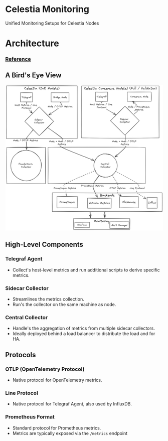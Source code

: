 # Celestia Monitoring
Unified Monitoring Setups for Celestia Nodes
# Architecture 
### [Reference](https://docs-celestia.chaintrails.io/monitoring/architecture.html)

## A Bird's Eye View
![Arch](./assets/arch-2.png)

## High-Level Components

### Telegraf Agent
- Collect's host-level metrics and run additional scripts to derive specific metrics.

### Sidecar Collector
- Streamlines the metrics collection.
- Run's the collector on the same machine as node.
  
### Central Collector
- Handle's the aggregation of metrics from multiple sidecar collectors.
- Ideally deployed behind a load balancer to distribute the load and for HA.

## Protocols

### OTLP (OpenTelemetry Protocol)
- Native protocol for OpenTelemetry metrics.

### Line Protocol
- Native protocol for Telegraf Agent, also used by InfluxDB.

### Prometheus Format
- Standard protocol for Prometheus metrics.
- Metrics are typically exposed via the `/metrics` endpoint
### 
